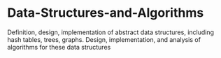 # Data-Structures-and-Algorithms
Definition, design, implementation of abstract data structures, including hash tables, trees, graphs. Design, implementation, and analysis of algorithms for these data structures
